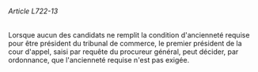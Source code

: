 ###### Article L722-13

Lorsque aucun des candidats ne remplit la condition d'ancienneté requise pour être président du tribunal de commerce, le premier président de la cour d'appel, saisi par requête du procureur général, peut décider, par ordonnance, que l'ancienneté requise n'est pas exigée.

